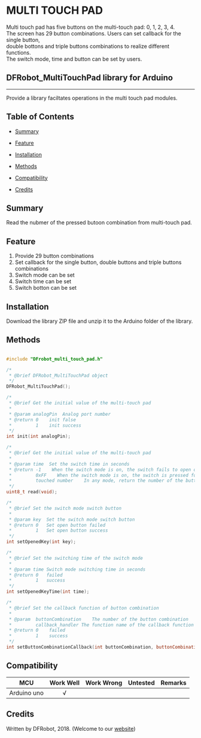 # MULTI TOUCH PAD

Multi touch pad has five buttons on the multi-touch pad: 0, 1, 2, 3, 4.<br>
The screen has 29 button combinations. Users can set callback for the single button,<br>
double bottons and triple buttons combinations to realize different functions.<br>
The switch  mode, time and button can be set by users.<br>


## DFRobot_MultiTouchPad library for Arduino
-------------------------------------------------------------
Provide a library faciltates operations in the multi touch pad modules.

## Table of Contents

* [Summary](#summary)
* [Feature](#feature)
* [Installation](#installation)
* [Methods](#methods)

* [Compatibility](#compatibility)
* [Credits](#credits)
<snippet>
<content>

## Summary
Read the nubmer of the pressed butoon combination from multi-touch pad.

## Feature

1. Provide 29 button combinations<br>
2. Set callback for the single button, double buttons and triple buttons combinations<br>
3. Switch mode can be set<br>
4. Switch time can be set<br>
5. Switch botton can be set<br>

## Installation

Download the library ZIP file and unzip it to the Arduino folder of the library.<br>

## Methods

```C++

#include "DFrobot_multi_touch_pad.h"

/*
 * @brief DFRobot_MultiTouchPad object
 */
DFRobot_MultiTouchPad();

/*
 * @brief Get the initial value of the multi-touch pad
 * 
 * @param analogPin  Analog port number
 * @return 0    init false
 *         1    init success
 */
int init(int analogPin); 

/*
 * @brief Get the initial value of the multi-touch pad
 * 
 * @param time  Set the switch time in seconds
 * @return -1    When the switch mode is on, the switch fails to open or close.
 *         0xFF    When the switch mode is on, the switch is pressed for less than the set switch recognition time.
 *         touched number    In any mode, return the number of the button combination
 */
uint8_t read(void);

/*
 * @brief Set the switch mode switch button
 * 
 * @param key  Set the switch mode switch button
 * @return 0   Set open button failed
 *         1   Set open button success
 */
int setOpenedKey(int key);

/*
 * @brief Set the switching time of the switch mode
 *
 * @param time Switch mode switching time in seconds
 * @return 0   failed
 *         1   success
 */
int setOpenedKeyTime(int time);

/*
 * @brief Set the callback function of button combination
 *
 * @param  buttonCombination    The number of the button combination
 *         callback_handler The function name of the callback function
 * @return 0    failed
 *         1    success
 */
int setButtonCombinationCallback(int buttonCombination, buttonCombinationCallback_t callback_handler);
```



## Compatibility

MCU                | Work Well | Work Wrong | Untested  | Remarks
------------------ | :----------: | :----------: | :---------: | -----
Arduino uno |       √      |             |            | 

## Credits

Written by DFRobot, 2018. (Welcome to our [website](https://www.dfrobot.com/))
